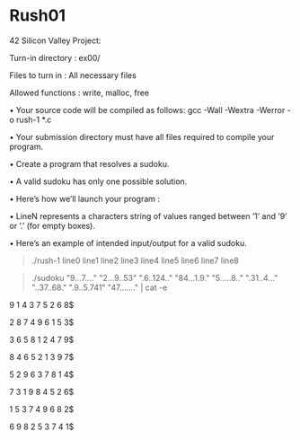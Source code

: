 # Rush01

42 Silicon Valley Project:


Turn-in directory : ex00/

Files to turn in : All necessary files

Allowed functions : write, malloc, free





• Your source code will be compiled as follows: gcc -Wall -Wextra -Werror -o rush-1 *.c

• Your submission directory must have all files required to compile your program.

• Create a program that resolves a sudoku.

• A valid sudoku has only one possible solution.

• Here’s how we’ll launch your program :

• LineN represents a characters string of values ranged between ’1’ and ’9’ or ’.’ (for empty boxes).

• Here’s an example of intended input/output for a valid sudoku.
   > ./rush-1 line0 line1 line2 line3 line4 line5 line6 line7 line8
  


>./sudoku "9...7...." "2...9..53" ".6..124.." "84...1.9." "5.....8.." ".31..4..." "..37..68."
 ".9..5.741" "47......." | cat -e


9 1 4 3 7 5 2 6 8$

2 8 7 4 9 6 1 5 3$

3 6 5 8 1 2 4 7 9$

8 4 6 5 2 1 3 9 7$

5 2 9 6 3 7 8 1 4$

7 3 1 9 8 4 5 2 6$

1 5 3 7 4 9 6 8 2$

6 9 8 2 5 3 7 4 1$


